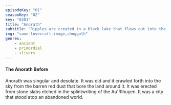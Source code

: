 ```yaml
---
episodeKey: "01"
seasonKey: "02"
key: "0201"
title: "Anorath"
subtitle: "Ripples are created in a black lake that flows out into the ocean."
img: "some-lovecraft-image,shoggoth"
genres: 
    - ancient
    - primordial
    - slivers
---
```


#### The Anorath Before

Anorath was singular and desolate. It was old and it crawled forth into the sky from the barren red dust that bore the land around it. It was erected from stone slabs etched in the splintwriting of the Au'Rlhuyen. It was a city that stood atop an abandoned world. 